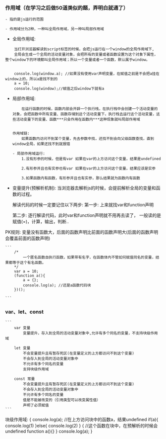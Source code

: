 ### 作用域（在学习之后做50道类似的题，弄明白就通了）
    - 指的是js运行的范围

    - 作用域分为2种，一种叫全局作用域，另一种叫局部作用域

- 全局作用域:
```  
    当打开浏览器解读到script标签的时候，会把js运行在一个window的全局作用域下,
    全局会生成一个全局的活动变量对象，会把所有的变量或者函数设置为这个对象下属性，整个window下的环境都叫全局作用域；所以一个变量或者一个函数，默认属于window。


    console.log(window.a); //如果没有使用var声明变量，在赋值之前是不会把a挂在window上的，所以a是找不到的
    a = 10;
    console.log(window);//赋值之后window下就有a
```


- 局部作用域:
    ```
        在运行函数的时候，函数内部会开辟一个执行栈，在执行栈中会创建一个活动变量的对象，会把函数中所有变量、函数存储到这个活动变量下，执行栈去运行这个活动变量，这些活动变量下的变量、函数***只会作用在函数内***这种现象就叫局部作用域


    作用域链:
        如果函数内访问不到某个变量，先去参数中找，还找不到会向父级函数查找，直到window全局，如果还找不到就报错

    - 局部作用域运行:
        1.没有形参的时候，但是有var 如果在var的上方访问这个变量，结果是undefined

        2.有形参并且也有实参也有var 如果在var的上方访问这个变量，结果应该是实参

        3.如果函数内有函数，有形参并且也有实参，那么结果就为函数内有函数
    
    ```

- 变量提升(预解析机制):
        当浏览器去解析js的时候，会提前解析全局的变量和函数的过程。

    解读代码的时候一定要记住以下两步:
    第一步:
        上来就找var和function声明

    第二步:
        逐行解读代码，此时var和function声明就不用再去读了，
        一般读的是赋值(=)，计算，输出，判断..

PK规则:
    变量没有函数大，后面的函数声明比前面的函数声明大(后面的函数声明会覆盖前面的函数声明)

    ```
        /*
            一个匿名函数自执行函数，如果带有名字，在函数体内不管如何赋值同名的变量，结果都等于这个有名函数。
        */
        var a = 10;
        (function a(){
            a = {};
            console.log(a); //还是a函数代码块
        })();

    ```

### var、let、const
    ``` 
        var 变量
            变量提升，存入到全局的活动变量对象中,允许有多个同名的变量，不支持块级作用域

        let 变量
            不会变量提升且有暂存死区(在变量定义的上方都访问不到这个变量)
            不会存入到全局的活动变量对象中
            不允许有多个同名的变量
            支持块级作用域

        const 常量
            不会变量提升且有暂存死区(在变量定义的上方都访问不到这个变量)
            不会存入到全局的活动变量对象中
            不允许有多个同名的变量
            值是不能被改变的（引用类型可以改变属性值）
            声明了必须赋值
    ```

块级作用域:
    {
        console.log(a); //在上方访问块中的函数a，结果undefined
        if(a){
            console.log(1)
        }else{
            console.log(2)
        }
        {
            //这个函数在块中，在预解析的时候会undefined
            function a(){}
        }
        console.log(a);
    }





